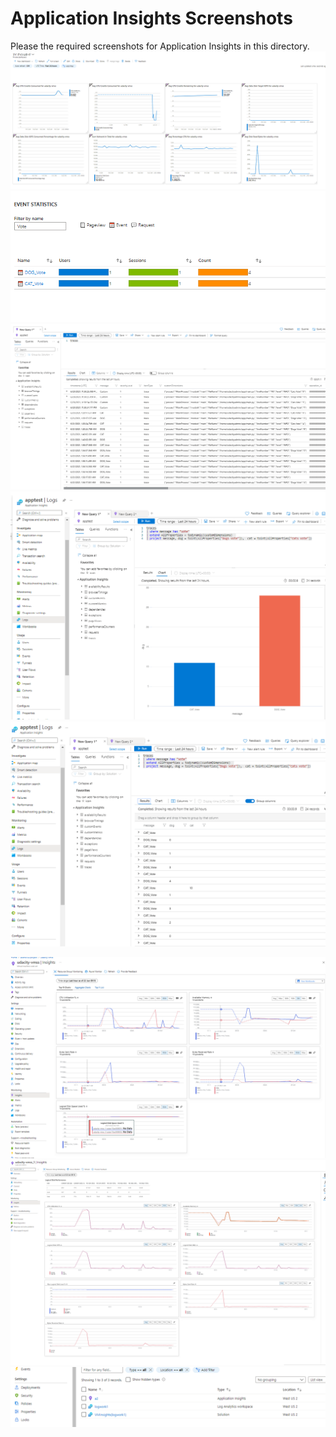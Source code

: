 # Application Insights Screenshots

Please the required screenshots for Application Insights in this directory.
![](2021-06-21-09-40-46.png)
![](2021-06-21-10-57-21.png)
![](2021-06-21-10-58-42.png)
![](2021-06-21-11-51-56.png)
![](2021-06-21-11-52-24.png)

![](2021-06-22-09-11-36.png)
![](2021-06-22-09-19-03.png)
![](2021-06-22-09-21-08.png)

